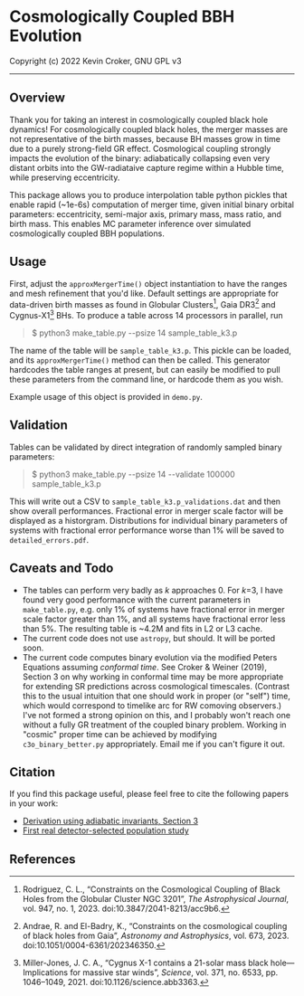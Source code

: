 # Cosmologically Coupled BBH Evolution
Copyright (c) 2022 Kevin Croker, GNU GPL v3

---

## Overview
Thank you for taking an interest in cosmologically coupled black hole dynamics!
For cosmologically coupled black holes, the merger masses are not representative of the birth masses, because BH masses grow in time due to a purely strong-field GR effect.
Cosmological coupling strongly impacts the evolution of the binary: adiabatically collapsing even very distant orbits into the GW-radiataive capture regime within a Hubble time, while preserving eccentricity.

This package allows you to produce interpolation table python pickles that enable rapid (~1e-6s) computation of merger time, given initial binary orbital parameters: eccentricity, semi-major axis, primary mass, mass ratio, and birth mass.  This enables MC parameter inference over simulated cosmologically coupled BBH populations.

## Usage

First, adjust the `approxMergerTime()` object instantiation to have the ranges and mesh refinement that you'd like.
Default settings are appropriate for data-driven birth masses as found in Globular Clusters[^1], Gaia DR3[^2] and Cygnus-X1[^3] BHs.
To produce a table across 14 processors in parallel, run

> $ python3 make_table.py --psize 14 sample_table_k3.p

The name of the table will be `sample_table_k3.p`.  This pickle can be loaded, and its `approxMergerTime()` method can then be called.
This generator hardcodes the table ranges at present, but can easily be modified to pull these parameters from the command line, or hardcode them as you wish.

Example usage of this object is provided in `demo.py`.

## Validation

Tables can be validated by direct integration of randomly sampled binary parameters:

> $ python3 make_table.py --psize 14 --validate 100000 sample_table_k3.p

This will write out a CSV to `sample_table_k3.p_validations.dat` and then show overall performances.
Fractional error in merger scale factor will be displayed as a historgram.
Distributions for individual binary parameters of systems with fractional error performance worse than 1% will be saved
to `detailed_errors.pdf`.

## Caveats and Todo

- The tables can perform very badly as *k* approaches 0.  For *k*=3, I have found very good performance with the current parameters in `make_table.py`, e.g. only 1% of systems have fractional error in merger scale factor greater than 1%, and all systems have fractional error less than 5%.  The resulting table is ~4.2M and fits in L2 or L3 cache.
- The current code does not use `astropy`, but should.  It will be ported soon.
- The current code computes binary evolution via the modified Peters Equations assuming *conformal time*.
See Croker & Weiner (2019), Section 3 on why working in conformal time may be more appropriate for extending SR predictions across cosmological timescales.  (Contrast this to the usual intuition that one should work in proper (or "self") time, which would correspond to timelike arc for RW comoving observers.)
I've not formed a strong opinion on this, and I probably won't reach one without a fully GR treatment of the coupled binary problem.
Working in "cosmic" proper time can be achieved by modifying `c3o_binary_better.py` appropriately.
Email me if you can't figure it out.

## Citation

If you find this package useful, please feel free to cite the following papers in your work:
- [Derivation using adiabatic invariants, Section 3](https://iopscience.iop.org/article/10.3847/1538-4357/ab5aff#apjab5affs3)
- [First real detector-selected population study](https://iopscience.iop.org/article/10.3847/2041-8213/ac2fad)

## References

[^1]: Rodriguez, C. L., “Constraints on the Cosmological Coupling of Black Holes from the Globular Cluster NGC 3201”, <i>The Astrophysical Journal</i>, vol. 947, no. 1, 2023. doi:10.3847/2041-8213/acc9b6.

[^2]: Andrae, R. and El-Badry, K., “Constraints on the cosmological coupling of black holes from Gaia”, <i>Astronomy and Astrophysics</i>, vol. 673, 2023. doi:10.1051/0004-6361/202346350.

[^3]: Miller-Jones, J. C. A., “Cygnus X-1 contains a 21-solar mass black hole—Implications for massive star winds”, <i>Science</i>, vol. 371, no. 6533, pp. 1046–1049, 2021. doi:10.1126/science.abb3363.

